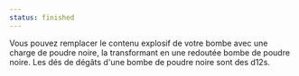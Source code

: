 ```yaml
---
status: finished
---
```

Vous pouvez remplacer le contenu explosif de votre bombe avec une charge de poudre noire, la transformant en une redoutée bombe de poudre noire. Les dés de dégâts d'une bombe de poudre noire sont des d12s.